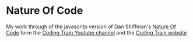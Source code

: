 # Nature Of Code
My work through of the javascritp version of Dan Shiffman's [Nature Of Code](https://natureofcode.com/) form the [Coding Train Youtube channel](https://www.youtube.com/watch?v=70MQ-FugwbI&list=PLRqwX-V7Uu6ZV4yEcW3uDwOgGXKUUsPOM) and the [Coding Train website](https://thecodingtrain.com/learning/nature-of-code/)
